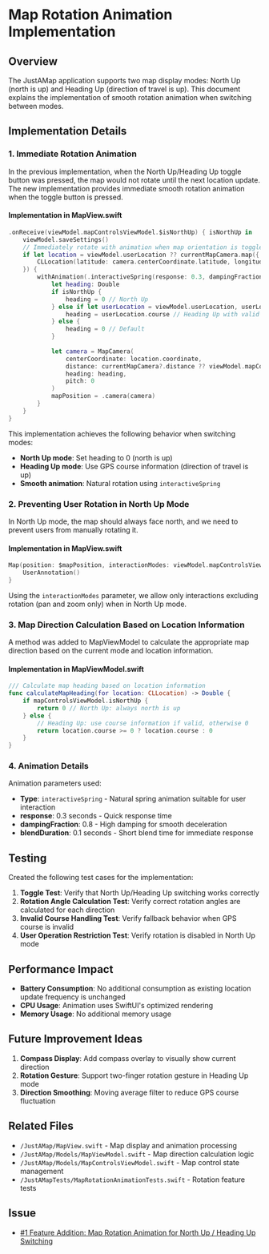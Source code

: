 # Map Rotation Animation Implementation

## Overview

The JustAMap application supports two map display modes: North Up (north is up) and Heading Up (direction of travel is up). This document explains the implementation of smooth rotation animation when switching between modes.

## Implementation Details

### 1. Immediate Rotation Animation

In the previous implementation, when the North Up/Heading Up toggle button was pressed, the map would not rotate until the next location update. The new implementation provides immediate smooth rotation animation when the toggle button is pressed.

#### Implementation in MapView.swift

```swift
.onReceive(viewModel.mapControlsViewModel.$isNorthUp) { isNorthUp in
    viewModel.saveSettings()
    // Immediately rotate with animation when map orientation is toggled
    if let location = viewModel.userLocation ?? currentMapCamera.map({ camera in
        CLLocation(latitude: camera.centerCoordinate.latitude, longitude: camera.centerCoordinate.longitude)
    }) {
        withAnimation(.interactiveSpring(response: 0.3, dampingFraction: 0.8, blendDuration: 0.1)) {
            let heading: Double
            if isNorthUp {
                heading = 0 // North Up
            } else if let userLocation = viewModel.userLocation, userLocation.course >= 0 {
                heading = userLocation.course // Heading Up with valid course
            } else {
                heading = 0 // Default
            }
            
            let camera = MapCamera(
                centerCoordinate: location.coordinate,
                distance: currentMapCamera?.distance ?? viewModel.mapControlsViewModel.currentAltitude,
                heading: heading,
                pitch: 0
            )
            mapPosition = .camera(camera)
        }
    }
}
```

This implementation achieves the following behavior when switching modes:
- **North Up mode**: Set heading to 0 (north is up)
- **Heading Up mode**: Use GPS course information (direction of travel is up)
- **Smooth animation**: Natural rotation using `interactiveSpring`

### 2. Preventing User Rotation in North Up Mode

In North Up mode, the map should always face north, and we need to prevent users from manually rotating it.

#### Implementation in MapView.swift

```swift
Map(position: $mapPosition, interactionModes: viewModel.mapControlsViewModel.isNorthUp ? [.pan, .zoom] : .all) {
    UserAnnotation()
}
```

Using the `interactionModes` parameter, we allow only interactions excluding rotation (pan and zoom only) when in North Up mode.

### 3. Map Direction Calculation Based on Location Information

A method was added to MapViewModel to calculate the appropriate map direction based on the current mode and location information.

#### Implementation in MapViewModel.swift

```swift
/// Calculate map heading based on location information
func calculateMapHeading(for location: CLLocation) -> Double {
    if mapControlsViewModel.isNorthUp {
        return 0 // North Up: always north is up
    } else {
        // Heading Up: use course information if valid, otherwise 0
        return location.course >= 0 ? location.course : 0
    }
}
```

### 4. Animation Details

Animation parameters used:
- **Type**: `interactiveSpring` - Natural spring animation suitable for user interaction
- **response**: 0.3 seconds - Quick response time
- **dampingFraction**: 0.8 - High damping for smooth deceleration
- **blendDuration**: 0.1 seconds - Short blend time for immediate response

## Testing

Created the following test cases for the implementation:

1. **Toggle Test**: Verify that North Up/Heading Up switching works correctly
2. **Rotation Angle Calculation Test**: Verify correct rotation angles are calculated for each direction
3. **Invalid Course Handling Test**: Verify fallback behavior when GPS course is invalid
4. **User Operation Restriction Test**: Verify rotation is disabled in North Up mode

## Performance Impact

- **Battery Consumption**: No additional consumption as existing location update frequency is unchanged
- **CPU Usage**: Animation uses SwiftUI's optimized rendering
- **Memory Usage**: No additional memory usage

## Future Improvement Ideas

1. **Compass Display**: Add compass overlay to visually show current direction
2. **Rotation Gesture**: Support two-finger rotation gesture in Heading Up mode
3. **Direction Smoothing**: Moving average filter to reduce GPS course fluctuation

## Related Files

- `/JustAMap/MapView.swift` - Map display and animation processing
- `/JustAMap/Models/MapViewModel.swift` - Map direction calculation logic
- `/JustAMap/Models/MapControlsViewModel.swift` - Map control state management
- `/JustAMapTests/MapRotationAnimationTests.swift` - Rotation feature tests

## Issue

- [#1 Feature Addition: Map Rotation Animation for North Up / Heading Up Switching](https://github.com/skoji/just-a-map/issues/1)